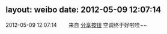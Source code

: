 layout: weibo
date: 2012-05-09 12:07:14
---
<meta name="referrer" content="no-referrer" />

2012-05-09 12:07:14  &nbsp;&nbsp;&nbsp;&nbsp;&nbsp;&nbsp; 来自 <a href="http://app.weibo.com/t/feed/cUcI1A" rel="nofollow">分享按钮</a>
空调终于好啦哇~~ ​​​

